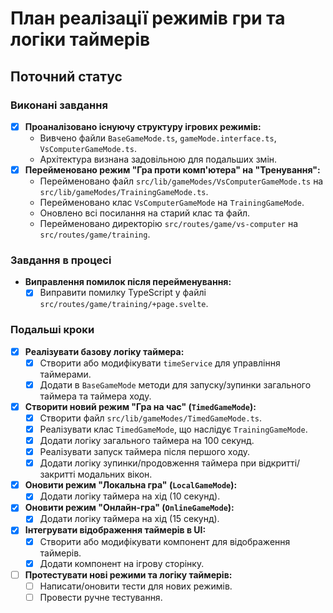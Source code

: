 # План реалізації режимів гри та логіки таймерів

## Поточний статус

### Виконані завдання

*   [x] **Проаналізовано існуючу структуру ігрових режимів:**
    *   Вивчено файли `BaseGameMode.ts`, `gameMode.interface.ts`, `VsComputerGameMode.ts`.
    *   Архітектура визнана задовільною для подальших змін.
*   [x] **Перейменовано режим "Гра проти комп'ютера" на "Тренування":**
    *   Перейменовано файл `src/lib/gameModes/VsComputerGameMode.ts` на `src/lib/gameModes/TrainingGameMode.ts`.
    *   Перейменовано клас `VsComputerGameMode` на `TrainingGameMode`.
    *   Оновлено всі посилання на старий клас та файл.
    *   Перейменовано директорію `src/routes/game/vs-computer` на `src/routes/game/training`.

### Завдання в процесі

*   **Виправлення помилок після перейменування:**
    *   [x] Виправити помилку TypeScript у файлі `src/routes/game/training/+page.svelte`.

### Подальші кроки

*   [x] **Реалізувати базову логіку таймера:**
    *   [x] Створити або модифікувати `timeService` для управління таймерами.
    *   [x] Додати в `BaseGameMode` методи для запуску/зупинки загального таймера та таймера ходу.
*   [x] **Створити новий режим "Гра на час" (`TimedGameMode`):**
    *   [x] Створити файл `src/lib/gameModes/TimedGameMode.ts`.
    *   [x] Реалізувати клас `TimedGameMode`, що наслідує `TrainingGameMode`.
    *   [x] Додати логіку загального таймера на 100 секунд.
    *   [x] Реалізувати запуск таймера після першого ходу.
    *   [x] Додати логіку зупинки/продовження таймера при відкритті/закритті модальних вікон.
*   [x] **Оновити режим "Локальна гра" (`LocalGameMode`):**
    *   [x] Додати логіку таймера на хід (10 секунд).
*   [x] **Оновити режим "Онлайн-гра" (`OnlineGameMode`):**
    *   [x] Додати логіку таймера на хід (15 секунд).
*   [x] **Інтегрувати відображення таймерів в UI:**
    *   [x] Створити або модифікувати компонент для відображення таймерів.
    *   [x] Додати компонент на ігрову сторінку.
*   [ ] **Протестувати нові режими та логіку таймерів:**
    *   [ ] Написати/оновити тести для нових режимів.
    *   [ ] Провести ручне тестування.